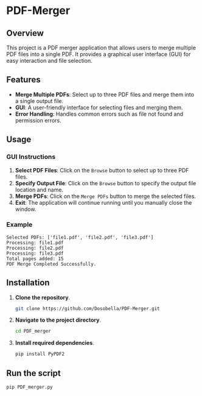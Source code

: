 # PDF-Merger

## Overview
This project is a PDF merger application that allows users to merge multiple PDF files into a single PDF. 
It provides a graphical user interface (GUI) for easy interaction and file selection.

## Features

- **Merge Multiple PDFs**: Select up to three PDF files and merge them into a single output file.
- **GUI**: A user-friendly interface for selecting files and merging them.
- **Error Handling**: Handles common errors such as file not found and permission errors.

## Usage

### GUI Instructions

1. **Select PDF Files**: Click on the `Browse` button to select up to three PDF files.
2. **Specify Output File**: Click on the `Browse` button to specify the output file location and name.
3. **Merge PDFs**: Click on the `Merge PDFs` button to merge the selected files.
4. **Exit**: The application will continue running until you manually close the window.

### Example
```plaintext
Selected PDFs: ['file1.pdf', 'file2.pdf', 'file3.pdf']
Processing: file1.pdf
Processing: file2.pdf
Processing: file3.pdf
Total pages added: 15
PDF Merge Completed Successfully.
```
## Installation
1. **Clone the repository**.
   ```sh
   git clone https://github.com/Dosobella/PDF-Merger.git
2. **Navigate to the project directory**.
   ```sh
   cd PDF_merger
3. **Install required dependencies**.
   ```sh
   pip install PyPDF2
## Run the script
```sh
pip PDF_merger.py

